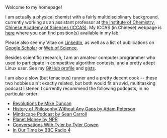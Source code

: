 Welcome to my homepage!

I am actually a physical chemist with a fairly multidisciplinary background, currently working as an assistant professor at [the Institute of Chemistry, Chinese Academy of Sciences (ICCAS)](http://www.iccas.ac.cn). My ICCAS (in Chinese) webpage is [here](http://jczhao.iccas.ac.cn/68) where you can find position(s) available in my lab. 

Please also see my Vitae on [LinkedIn](https://www.linkedin.com/in/lijikun), as well as a list of publications on [Google Scholar](https://scholar.google.com/citations?user=MAgDzgwAAAAJ&view_op=list_works&sortby=pubdate) or [Web of Science](https://www.webofscience.com/wos/author/record/AAZ-7887-2020). 

Besides scientific research, I am an amateur computer programmer who used to participate in competitive algorithm contests, and a pretty adept Linux user. See my [GitHub profile](https://github.com/lijikun) and [gists](https://gist.github.com/lijikun/).

I am also a slow (but tenacious) runner and a pretty decent cook -- these two hobbies ain't exactly related, but both would fit an avid, multitasking podcast listener. I currently recommend the following podcasts, in no particular order:

- [Revolutions by Mike Duncan](https://www.revolutionspodcast.com)
- [History of Philosophy Without Any Gaps by Adam Peterson](https://historyofphilosophy.net)
- [Mindscape Podcast by Sean Carroll](https://www.preposterousuniverse.com/podcast/)
- [Planet Money by NPR](https://www.npr.org/sections/money/)
- [Conversations With Tyler by Tyler Cowen](https://medium.com/conversations-with-tyler)
- [In Our Time by BBC Radio 4](https://www.bbc.co.uk/programmes/b006qykl/episodes/downloads)


